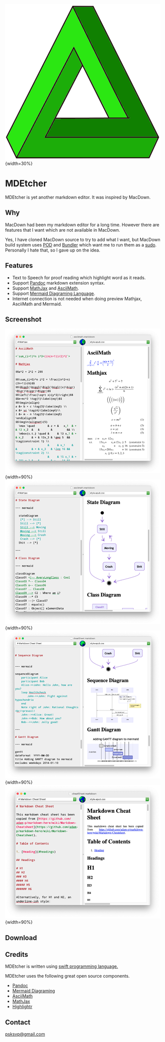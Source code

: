 ![](docs/images/icon.png){width=30%}

# MDEtcher 

MDEtcher is yet another markdown editor. It was inspired by MacDown. 

## Why

MacDown had been my markdown editor for a long time. However there are features that I want which are not available in MacDown.

Yes, I have cloned MacDown source to try to add what I want, but MacDown build system uses [POD](https://cocoapods.org/) and [Bundler](http://bundler.io/) which want me to run them as a [sudo](https://en.wikipedia.org/wiki/Sudo). Personally I hate that, so I gave up on the idea. 

## Features

* Text to Speech for proof reading which highlight word as it reads. 
* Support [Pandoc](https://pandoc.org) markdown extension syntax. 
* Support [MathJax](https://www.mathjax.org) and [AsciiMath](http://asciimath.org). 
* Support [Mermaid Diagraming Language](https://mermaid-js.github.io/mermaid/#/). 
* Internet connection is not needed when doing preview Mathjax, AsciiMath and Mermaid.

## Screenshot

![](docs/images/math.png){width=90%}
![](docs/images/mm1.png){width=90%}
![](docs/images/mm3.png){width=90%}
![](docs/images/mm2.png){width=90%}

## Download




## Credits

MDEtcher is written using [swift programming language.](https://swift.org)

MDEtcher uses the following great open source components.

* [Pandoc](https://pandoc.org)
* [Mermaid Diagraming](https://mermaid-js.github.io/mermaid/#/)
* [AsciiMath](http://asciimath.org)
* [MathJax](https://www.mathjax.org)
* [Highlightr](https://github.com/raspu/Highlightr) 

## Contact 

<psksvp@gmail.com>



